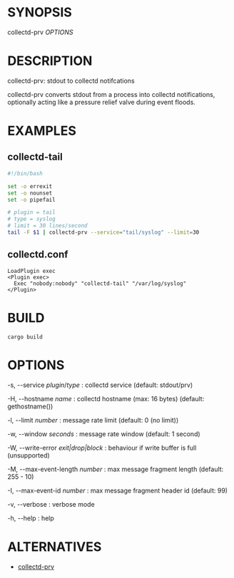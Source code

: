 # SYNOPSIS

collectd-prv *OPTIONS*

# DESCRIPTION

collectd-prv: stdout to collectd notifcations

collectd-prv converts stdout from a process into collectd notifications,
optionally acting like a pressure relief valve during event floods.

# EXAMPLES

## collectd-tail

~~~ bash
#!/bin/bash

set -o errexit
set -o nounset
set -o pipefail

# plugin = tail
# type = syslog
# limit = 30 lines/second
tail -F $1 | collectd-prv --service="tail/syslog" --limit=30
~~~

## collectd.conf

~~~
LoadPlugin exec
<Plugin exec>
  Exec "nobody:nobody" "collectd-tail" "/var/log/syslog"
</Plugin>
~~~

# BUILD

    cargo build

# OPTIONS

-s, --service *plugin*/*type*
:		collectd service (default: stdout/prv)

-H, --hostname *name*
:		collectd hostname (max: 16 bytes) (default: gethostname())

-l, --limit *number*
:		message rate limit (default: 0 (no limit))

-w, --window *seconds*
:		message rate window (default: 1 second)

-W, --write-error *exit|drop|block*
:		behaviour if write buffer is full (unsupported)

-M, --max-event-length *number*
:		max message fragment length (default: 255 - 10)

-I, --max-event-id *number*
:		max message fragment header id (default: 99)

-v, --verbose
:		verbose mode

-h, --help
:		help

# ALTERNATIVES

-   [collectd-prv](https://github.com/msantos/collectd-prv)
